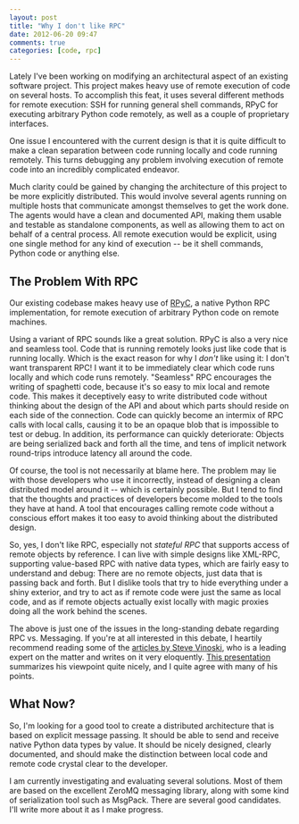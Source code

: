 ```yaml
---
layout: post
title: "Why I don't like RPC"
date: 2012-06-20 09:47
comments: true
categories: [code, rpc]
---
```


Lately I've been working on modifying an architectural aspect of an existing software project. This project makes heavy use of remote execution of code on several hosts. To accomplish this feat, it uses several different methods for remote execution: SSH for running general shell commands, RPyC for executing arbitrary Python code remotely, as well as a couple of proprietary interfaces.

One issue I encountered with the current design is that it is quite difficult to make a clean separation between code running locally and code running remotely. This turns debugging any problem involving execution of remote code into an incredibly complicated endeavor.

Much clarity could be gained by changing the architecture of this project to be more explicitly distributed. This would involve several agents running on multiple hosts that communicate amongst themselves to get the work done. The agents would have a clean and documented API, making them usable and testable as standalone components, as well as allowing them to act on behalf of a central process. All remote execution would be explicit, using one single method for any kind of execution -- be it shell commands, Python code or anything else.

<!-- more -->

The Problem With RPC
--------------------

Our existing codebase makes heavy use of [RPyC](http://rpyc.sourceforge.net/), a native Python RPC implementation, for remote execution of arbitrary Python code on remote machines.

Using a variant of RPC sounds like a great solution. RPyC is also a very nice and seamless tool. Code that is running remotely looks just like code that is running locally. Which is the exact reason for why I *don't* like using it: I don't want transparent RPC! I want it to be immediately clear which code runs locally and which code runs remotely. "Seamless" RPC encourages the writing of spaghetti code, because it's so easy to mix local and remote code. This makes it deceptively easy to write distributed code without thinking about the design of the API and about which parts should reside on each side of the connection. Code can quickly become an intermix of RPC calls with local calls, causing it to be an opaque blob that is impossible to test or debug. In addition, its performance can quickly deteriorate: Objects are being serialized back and forth all the time, and tens of implicit network round-trips introduce latency all around the code.

Of course, the tool is not necessarily at blame here. The problem may lie with those developers who use it incorrectly, instead of designing a clean distributed model around it -- which is certainly possible. But I tend to find that the thoughts and practices of developers become molded to the tools they have at hand. A tool that encourages calling remote code without a conscious effort makes it too easy to avoid thinking about the distributed design.

So, yes, I don't like RPC, especially not *stateful RPC* that supports access of remote objects by reference. I can live with simple designs like XML-RPC, supporting value-based RPC with native data types, which are fairly easy to understand and debug: There are no remote objects, just data that is passing back and forth. But I dislike tools that try to hide everything under a shiny exterior, and try to act as if remote code were just the same as local code, and as if remote objects actually exist locally with magic proxies doing all the work behind the scenes.

The above is just one of the issues in the long-standing debate regarding RPC vs. Messaging. If you're at all interested in this debate, I heartily recommend reading some of the [articles by Steve Vinoski](http://steve.vinoski.net/blog/category/rpc/), who is a leading expert on the matter and writes on it very eloquently. [This presentation](http://qconlondon.com/dl/qcon-london-2009/slides/SteveVinoski_RPCAndItsOffspringConvenientYetFundamentallyFlawed.pdf) summarizes his viewpoint quite nicely, and I quite agree with many of his points.

What Now?
---------

So, I'm looking for a good tool to create a distributed architecture that is based on explicit message passing. It should be able to send and receive native Python data types by value. It should be nicely designed, clearly documented, and should make the distinction between local code and remote code crystal clear to the developer.

I am currently investigating and evaluating several solutions. Most of them are based on the excellent ZeroMQ messaging library, along with some kind of serialization tool such as MsgPack. There are several good candidates. I'll write more about it as I make progress.
